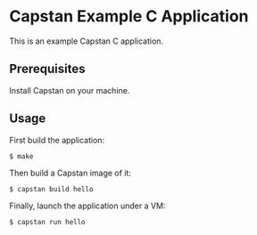 # Capstan Example C Application

This is an example Capstan C application.

## Prerequisites

Install Capstan on your machine.

## Usage

First build the application:

```
$ make
```

Then build a Capstan image of it:

```
$ capstan build hello
```

Finally, launch the application under a VM:

```
$ capstan run hello
```
